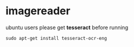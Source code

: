 # imagereader

ubuntu users please get **tesseract** before running


    sudo apt-get install tesseract-ocr-eng
